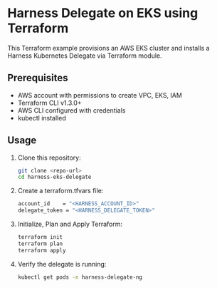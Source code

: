# Harness Delegate on EKS using Terraform

This Terraform example provisions an AWS EKS cluster and installs a Harness Kubernetes Delegate via Terraform module.

## Prerequisites

- AWS account with permissions to create VPC, EKS, IAM
- Terraform CLI v1.3.0+
- AWS CLI configured with credentials
- kubectl installed

## Usage

1. Clone this repository:

   ```bash
   git clone <repo-url>
   cd harness-eks-delegate
   ```

2. Create a terraform.tfvars file:

    ```bash
    account_id    = "<HARNESS_ACCOUNT_ID>"
    delegate_token = "<HARNESS_DELEGATE_TOKEN>"
   ```

3. Initialize, Plan and Apply Terraform:

    ```bash
   terraform init
   terraform plan
   terraform apply
   ```

4. Verify the delegate is running:

    ```bash
    kubectl get pods -n harness-delegate-ng
   ```
